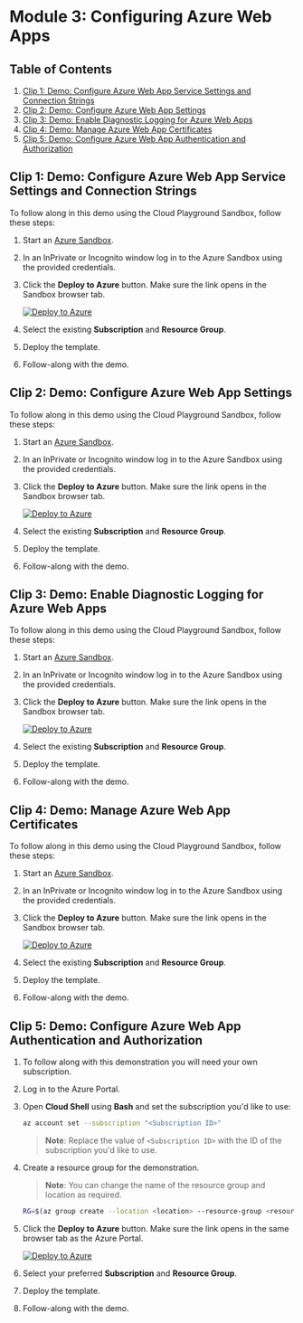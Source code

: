 # Module 3: Configuring Azure Web Apps

## Table of Contents

1. [Clip 1: Demo: Configure Azure Web App Service Settings and Connection Strings](#clip-1-demo-configure-azure-web-app-service-settings-and-connection-strings)
2. [Clip 2: Demo: Configure Azure Web App Settings](#clip-2-demo-configure-azure-web-app-settings)
3. [Clip 3: Demo: Enable Diagnostic Logging for Azure Web Apps](#clip-3-demo-enable-diagnostic-logging-for-azure-web-apps)
4. [Clip 4: Demo: Manage Azure Web App Certificates](#clip-4-demo-manage-azure-web-app-certificates)
5. [Clip 5: Demo: Configure Azure Web App Authentication and Authorization](#clip-5-demo-configure-azure-web-app-authentication-and-authorization)

## Clip 1: Demo: Configure Azure Web App Service Settings and Connection Strings

To follow along in this demo using the Cloud Playground Sandbox, follow these steps:

1. Start an [Azure Sandbox](https://app.pluralsight.com/hands-on/playground/cloud-sandboxes).
1. In an InPrivate or Incognito window log in to the Azure Sandbox using the provided credentials.
1. Click the **Deploy to Azure** button. Make sure the link opens in the Sandbox browser tab.

    [![Deploy to Azure](https://aka.ms/deploytoazurebutton)](https://portal.azure.com/#create/Microsoft.Template/uri/)

1. Select the existing **Subscription** and **Resource Group**.
1. Deploy the template.
1. Follow-along with the demo.

## Clip 2: Demo: Configure Azure Web App Settings

To follow along in this demo using the Cloud Playground Sandbox, follow these steps:

1. Start an [Azure Sandbox](https://app.pluralsight.com/hands-on/playground/cloud-sandboxes).
1. In an InPrivate or Incognito window log in to the Azure Sandbox using the provided credentials.
1. Click the **Deploy to Azure** button. Make sure the link opens in the Sandbox browser tab.

    [![Deploy to Azure](https://aka.ms/deploytoazurebutton)](https://portal.azure.com/#create/Microsoft.Template/uri/)

1. Select the existing **Subscription** and **Resource Group**.
1. Deploy the template.
1. Follow-along with the demo.

## Clip 3: Demo: Enable Diagnostic Logging for Azure Web Apps

To follow along in this demo using the Cloud Playground Sandbox, follow these steps:

1. Start an [Azure Sandbox](https://app.pluralsight.com/hands-on/playground/cloud-sandboxes).
1. In an InPrivate or Incognito window log in to the Azure Sandbox using the provided credentials.
1. Click the **Deploy to Azure** button. Make sure the link opens in the Sandbox browser tab.

    [![Deploy to Azure](https://aka.ms/deploytoazurebutton)](https://portal.azure.com/#create/Microsoft.Template/uri/)

1. Select the existing **Subscription** and **Resource Group**.
1. Deploy the template.
1. Follow-along with the demo.

## Clip 4: Demo: Manage Azure Web App Certificates

To follow along in this demo using the Cloud Playground Sandbox, follow these steps:

1. Start an [Azure Sandbox](https://app.pluralsight.com/hands-on/playground/cloud-sandboxes).
1. In an InPrivate or Incognito window log in to the Azure Sandbox using the provided credentials.
1. Click the **Deploy to Azure** button. Make sure the link opens in the Sandbox browser tab.

    [![Deploy to Azure](https://aka.ms/deploytoazurebutton)](https://portal.azure.com/#create/Microsoft.Template/uri/)

1. Select the existing **Subscription** and **Resource Group**.
1. Deploy the template.
1. Follow-along with the demo.

## Clip 5: Demo: Configure Azure Web App Authentication and Authorization

1. To follow along with this demonstration you will need your own subscription.
1. Log in to the Azure Portal.
1. Open **Cloud Shell** using **Bash** and set the subscription you'd like to use:

    ```bash
    az account set --subscription "<Subscription ID>"
    ```

    >**Note**: Replace the value of `<Subscription ID>` with the ID of the subscription you'd like to use.

1. Create a resource group for the demonstration.

    > **Note**: You can change the name of the resource group and location as required.

    ```bash
    RG=$(az group create --location <location> --resource-group <resource group name> --query name --output tsv)
    ```

1. Click the **Deploy to Azure** button. Make sure the link opens in the same browser tab as the Azure Portal.

    [![Deploy to Azure](https://aka.ms/deploytoazurebutton)](https://portal.azure.com/#create/Microsoft.Template/uri/)

1. Select your preferred **Subscription** and **Resource Group**.
1. Deploy the template.
1. Follow-along with the demo.

